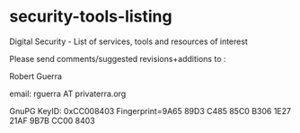 security-tools-listing
======================

Digital Security - List of services, tools and resources of interest			

Please send comments/suggested revisions+additions to :	

Robert Guerra 

email: rguerra AT privaterra.org		

GnuPG KeyID: 0xCC008403 Fingerprint=9A65 89D3 C485 85C0 B306  1E27 21AF 9B7B CC00 8403			
